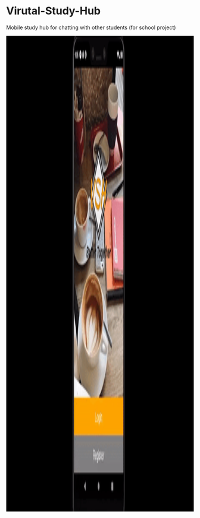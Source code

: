 # Virutal-Study-Hub
Mobile study hub for chatting with other students (for school project)

<img src="/media/COMP_370_App_demonstration_Group_3.gif" height="1280" width="720">
